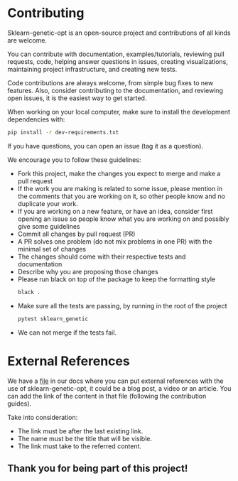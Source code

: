 # Contributing

Sklearn-genetic-opt is an open-source project and contributions of all kinds
are welcome.

You can contribute with documentation, examples/tutorials, reviewing pull requests, code,
helping answer questions in issues, creating visualizations, maintaining project
infrastructure, and creating new tests. 

Code contributions are always welcome, from simple bug fixes to new features.
Also, consider contributing to the documentation, 
and reviewing open issues, it is the easiest way to get started.

When working on your local computer, make sure to install the development dependencies with:
```bash
pip install -r dev-requirements.txt
```

If you have questions, you can open an issue (tag it as a question).

We encourage you to follow these guidelines:

* Fork this project, make the changes you expect to merge and make a pull request 
* If the work you are making is related to some issue, please mention in the comments 
  that you are working on it, so other people know and no duplicate your work.
* If you are working on a new feature, or have an idea, consider first opening an issue
  so people know what you are working on and possibly give some guidelines
* Commit all changes by pull request (PR)
* A PR solves one problem (do not mix problems in one PR) with the
  minimal set of changes
* The changes should come with their respective tests and documentation
* Describe why you are proposing those changes 
* Please run black on top of the package to keep the formatting style
    ```bash
    black .
    ```
* Make sure all the tests are passing, by running in the root of the project
    ```bash
    pytest sklearn_genetic
    ```
* We can not merge if the tests fail.

# External References

We have a [file](https://github.com/rodrigo-arenas/Sklearn-genetic-opt/blob/master/docs/external_references.rst) 
in our docs where you can put external references with the use of sklearn-genetic-opt,
it could be a blog post, a video or an article.
You can add the link of the content in that file (following the contribution guides).

Take into consideration:

* The link must be after the last existing link.
* The name must be the title that will be visible.
* The link must take to the referred content.

## Thank you for being part of this project!
